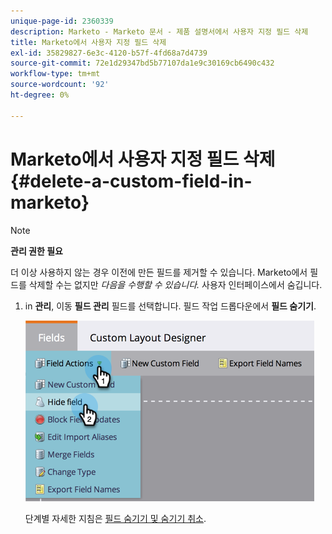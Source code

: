 ```yaml
---
unique-page-id: 2360339
description: Marketo - Marketo 문서 - 제품 설명서에서 사용자 지정 필드 삭제
title: Marketo에서 사용자 지정 필드 삭제
exl-id: 35829827-6e3c-4120-b57f-4fd68a7d4739
source-git-commit: 72e1d29347bd5b77107da1e9c30169cb6490c432
workflow-type: tm+mt
source-wordcount: '92'
ht-degree: 0%

---
```


# Marketo에서 사용자 지정 필드 삭제 {#delete-a-custom-field-in-marketo}

>[!NOTE]
>
>**관리 권한 필요**

더 이상 사용하지 않는 경우 이전에 만든 필드를 제거할 수 있습니다. Marketo에서 필드를 삭제할 수는 없지만 _다음을 수행할 수 있습니다._ 사용자 인터페이스에서 숨깁니다.

1. in **관리**, 이동 **필드 관리** 필드를 선택합니다. 필드 작업 드롭다운에서 **필드 숨기기**.

   ![](assets/image2014-9-19-9-3a49-3a10.png)

   단계별 자세한 지침은 [필드 숨기기 및 숨기기 취소](/help/marketo/product-docs/administration/field-management/hide-and-unhide-a-field.md).
